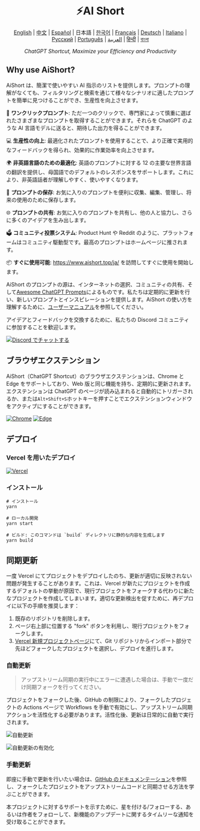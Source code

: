 <h1 align="center">
⚡️AI Short
</h1>
<p align="center">
    <a href="/README-en.md">English</a> | <a href="/README.md">中文</a> |
<a href="./README-es.md">Español</a> |
日本語 |
<a href="./README-ko.md">한국어</a> |
<a href="./README-fr.md">Français</a> |
<a href="./README-de.md">Deutsch</a> |
<a href="./README-it.md">Italiano</a> |
<a href="./README-ru.md">Русский</a> |
<a href="./README-pt.md">Português</a> |
<a href="./README-ar.md">العربية</a> |
<a href="./README-hi.md">हिन्दी</a> |
<a href="./README-bn.md">বাংলা</a>
</p>
<p align="center">
    <em>ChatGPT Shortcut, Maximize your Efficiency and Productivity</em>
</p>

## Why use AiShort?

AiShort は、簡潔で使いやすい AI 指示のリストを提供します。プロンプトの理解がなくても、フィルタリングと検索を通じて様々なシナリオに適したプロンプトを簡単に見つけることができ、生産性を向上させます。

🚀 **ワンクリックプロンプト**: ただ一つのクリックで、専門家によって慎重に選ばれたさまざまなプロンプトを取得することができます。それらを ChatGPT のような AI 言語モデルに送ると、期待した出力を得ることができます。

💻 **生産性の向上**: 最適化されたプロンプトを使用することで、より正確で実用的なフィードバックを得られ、効果的に作業効率を向上させます。

🌍 **非英語言語のための最適化**: 英語のプロンプトに対する 12 の主要な世界言語の翻訳を提供し、母国語でのデフォルトのレスポンスをサポートします。これにより、非英語話者が理解しやすく、使いやすくなります。

💾 **プロンプトの保存**: お気に入りのプロンプトを便利に収集、編集、管理し、将来の使用のために保存します。

🌐 **プロンプトの共有**: お気に入りのプロンプトを共有し、他の人と協力し、さらに多くのアイデアを生み出します。

🗳️ **コミュニティ投票システム**: Product Hunt や Reddit のように、プラットフォームはコミュニティ駆動型です。最高のプロンプトはホームページに推されます。

📦 **すぐに使用可能**: https://www.aishort.top/ja/ を訪問してすぐに使用を開始します。

AiShort のプロンプトの源は、インターネットの選択、コミュニティの共有、そして[Awesome ChatGPT Prompts](https://github.com/f/awesome-chatgpt-prompts)によるものです。私たちは定期的に更新を行い、新しいプロンプトとインスピレーションを提供します。AiShort の使い方を理解するために、[ユーザーマニュアル](https://www.aishort.top/ja/docs/guides/getting-started)を参照してください。

アイデアとフィードバックを交換するために、私たちの Discord コミュニティに参加することを歓迎します。

<a href="https://discord.gg/PZTQfJ4GjX">
   <img src="https://img.shields.io/discord/1048780149899939881?color=%2385c8c8&label=Discord&logo=discord&style=for-the-badge" alt="Discord でチャットする" />
</a>

## ブラウザエクステンション

AiShort（ChatGPT Shortcut）のブラウザエクステンションは、Chrome と Edge をサポートしており、Web 版と同じ機能を持ち、定期的に更新されます。エクステンションは ChatGPT のページが読み込まれると自動的にトリガーされるか、または`Alt+Shift+S`ホットキーを押すことでエクステンションウィンドウをアクティブにすることができます。

<a href="https://chrome.google.com/webstore/detail/chatgpt-shortcut/blcgeoojgdpodnmnhfpohphdhfncblnj">
  <img src="https://img.newzone.top/2023-06-05-12-28-49.png?imageMogr2/format/webp"  alt="Chrome" valign="middle" /></a>

<a href="https://microsoftedge.microsoft.com/addons/detail/chatgpt-shortcut/hnggpalhfjmdhhmgfjpmhlfilnbmjoin">
  <img src="https://img.newzone.top/2023-06-05-12-26-20.png?imageMogr2/format/webp" alt="Edge" valign="middle" /></a>

## デプロイ

### Vercel を用いたデプロイ

[![Vercel](https://vercel.com/button)](https://vercel.com/new/clone?repository-url=https%3A%2F%2Fgithub.com%2Frockbenben%2FChatGPT-Shortcut%2Ftree%2Fgh-pages)

### インストール

```shell
# インストール
yarn

# ローカル開発
yarn start

# ビルド: このコマンドは `build` ディレクトリに静的な内容を生成します
yarn build
```

## 同期更新

一度 Vercel にてプロジェクトをデプロイしたのち、更新が適切に反映されない問題が発生することがあります。これは、Vercel が新たにプロジェクトを作成するデフォルトの挙動が原因で、現行プロジェクトをフォークする代わりに新たなプロジェクトを作成してしまいます。適切な更新検出を促すために、再デプロイに以下の手順を推奨します：

1. 既存のリポジトリを削除します。
2. ページ右上部に位置する "fork" ボタンを利用し、現行プロジェクトをフォークします。
3. [Vercel 新規プロジェクトページ](https://vercel.com/new)にて、Git リポジトリからインポート部分で先ほどフォークしたプロジェクトを選択し、デプロイを進行します。

### 自動更新

> アップストリーム同期の実行中にエラーに遭遇した場合は、手動で一度だけ同期フォークを行ってください。

プロジェクトをフォークした後、GitHub の制限により、フォークしたプロジェクトの Actions ページで Workflows を手動で有効にし、アップストリーム同期アクションを活性化する必要があります。活性化後、更新は日常的に自動で実行されます。

![自動更新](https://img.newzone.top/2023-05-19-11-57-59.png?imageMogr2/format/webp)

![自動更新の有効化](https://img.newzone.top/2023-05-19-11-59-26.png?imageMogr2/format/webp)

### 手動更新

即座に手動で更新を行いたい場合は、[GitHub のドキュメンテーション](https://docs.github.com/en/pull-requests/collaborating-with-pull-requests/working-with-forks/syncing-a-fork)を参照し、フォークしたプロジェクトをアップストリームコードと同期させる方法を学ぶことができます。

本プロジェクトに対するサポートを示すために、星を付ける/フォローする、あるいは作者をフォローして、新機能のアップデートに関するタイムリーな通知を受け取ることができます。
